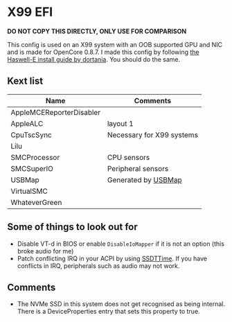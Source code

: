 # X99 EFI

**DO NOT COPY THIS DIRECTLY, ONLY USE FOR COMPARISON**

This config is used on an X99 system with an OOB supported GPU and NIC and is made for OpenCore 0.8.7. I made this config by following [the Haswell-E install guide by dortania](https://dortania.github.io/OpenCore-Install-Guide/config-HEDT/haswell-e.html). You should do the same.

## Kext list

| Name | Comments |
|------|-------------|
| AppleMCEReporterDisabler |  |
| AppleALC | layout  1 |
| CpuTscSync | Necessary for X99 systems |
| Lilu |  |
| SMCProcessor | CPU sensors |
| SMCSuperIO | Peripheral sensors |
| USBMap | Generated by [USBMap](https://github.com/corpnewt/USBMap) |
| VirtualSMC |  |
| WhateverGreen |  |


## Some of things to look out for
- Disable VT-d in BIOS or enable `DisableIoMapper` if it is not an option (this broke audio for me)
- Patch conflicting IRQ in your ACPI by using [SSDTTime](https://github.com/corpnewt/SSDTTime). If you have conflicts in IRQ, peripherals such as audio may not work.

## Comments
- The NVMe SSD in this system does not get recognised as being internal. There is a DeviceProperties entry that sets this property to true.